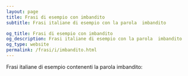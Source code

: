 ```yaml
---
layout: page
title: Frasi di esempio con imbandito 
subtitle: Frasi italiane di esempio con la parola  imbandito

og_title: Frasi di esempio con imbandito 
og_description: Frasi italiane di esempio con la parola  imbandito
og_type: website
permalink: /frasi/i/imbandito.html
---
```


Frasi italiane di esempio contenenti la parola imbandito:


